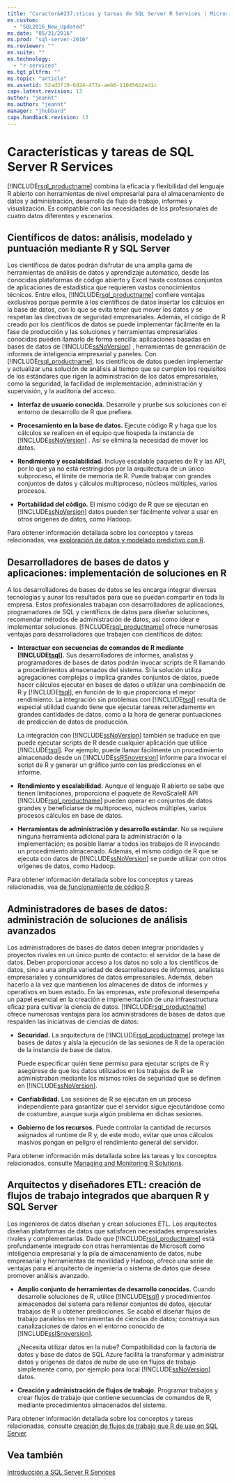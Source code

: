 ```yaml
---
title: "Caracter&#237;sticas y tareas de SQL Server R Services | Microsoft Docs"
ms.custom: 
  - "SQL2016_New_Updated"
ms.date: "05/31/2016"
ms.prod: "sql-server-2016"
ms.reviewer: ""
ms.suite: ""
ms.technology: 
  - "r-services"
ms.tgt_pltfrm: ""
ms.topic: "article"
ms.assetid: 52ad3f10-6d24-477a-aeb6-110456b2ed1c
caps.latest.revision: 13
author: "jeannt"
ms.author: "jeannt"
manager: "jhubbard"
caps.handback.revision: 13
---
```

# Caracter&#237;sticas y tareas de SQL Server R Services
  [!INCLUDE[rsql_productname](../../includes/rsql-productname-md.md)] combina la eficacia y flexibilidad del lenguaje R abierto con herramientas de nivel empresarial para el almacenamiento de datos y administración, desarrollo de flujo de trabajo, informes y visualización. Es compatible con las necesidades de los profesionales de cuatro datos diferentes y escenarios.  
  
## Científicos de datos: análisis, modelado y puntuación mediante R y SQL Server  
 Los científicos de datos podrán disfrutar de una amplia gama de herramientas de análisis de datos y aprendizaje automático, desde las conocidas plataformas de código abierto y Excel hasta costosos conjuntos de aplicaciones de estadística que requieren vastos conocimientos técnicos. Entre ellos, [!INCLUDE[rsql_productname](../../includes/rsql-productname-md.md)] confiere ventajas exclusivas porque permite a los científicos de datos insertar los cálculos en la base de datos, con lo que se evita tener que mover los datos y se respetan las directivas de seguridad empresariales. Además, el código de R creado por los científicos de datos se puede implementar fácilmente en la fase de producción y las soluciones y herramientas empresariales conocidas pueden llamarlo de forma sencilla: aplicaciones basadas en bases de datos de [!INCLUDE[ssNoVersion](../../includes/ssnoversion-md.md)] , herramientas de generación de informes de inteligencia empresarial y paneles. Con [!INCLUDE[rsql_productname](../../includes/rsql-productname-md.md)], los científicos de datos pueden implementar y actualizar una solución de análisis al tiempo que se cumplen los requisitos de los estándares que rigen la administración de los datos empresariales, como la seguridad, la facilidad de implementación, administración y supervisión, y la auditoría del acceso.  
  
-   **Interfaz de usuario conocida.**  Desarrolle y pruebe sus soluciones con el entorno de desarrollo de R que prefiera.  
  
-   **Procesamiento en la base de datos.**  Ejecute código R y haga que los cálculos se realicen en el equipo que hospeda la instancia de [!INCLUDE[ssNoVersion](../../includes/ssnoversion-md.md)] . Así se elimina la necesidad de mover los datos.  
  
-   **Rendimiento y escalabilidad.**  Incluye escalable paquetes de R y las API, por lo que ya no está restringidos por la arquitectura de un único subproceso, el límite de memoria de R. Puede trabajar con grandes conjuntos de datos y cálculos multiproceso, núcleos múltiples, varios procesos.  
    
-   **Portabilidad del código.**  El mismo código de R que se ejecutan en [!INCLUDE[ssNoVersion](../../includes/ssnoversion-md.md)] datos pueden ser fácilmente volver a usar en otros orígenes de datos, como Hadoop.  
  
 Para obtener información detallada sobre los conceptos y tareas relacionadas, vea [exploración de datos y modelado predictivo con R](../../advanced-analytics/r-services/data-exploration-and-predictive-modeling-with-r.md).  
  
## Desarrolladores de bases de datos y aplicaciones: implementación de soluciones en R  
 A los desarrolladores de bases de datos se les encarga integrar diversas tecnologías y aunar los resultados para que se puedan compartir en toda la empresa. Estos profesionales trabajan con desarrolladores de aplicaciones, programadores de SQL y científicos de datos para diseñar soluciones, recomendar métodos de administración de datos, así como idear e implementar soluciones. [!INCLUDE[rsql_productname](../../includes/rsql-productname-md.md)] ofrece numerosas ventajas para desarrolladores que trabajen con científicos de datos:  
  
-   **Interactuar con secuencias de comandos de R mediante [!INCLUDE[tsql](../../includes/tsql-md.md)].**  Sus desarrolladores de informes, analistas y programadores de bases de datos podrán invocar scripts de R llamando a procedimientos almacenados del sistema. Si la solución utiliza agregaciones complejas o implica grandes conjuntos de datos, puede hacer cálculos ejecutar en bases de datos o utilizar una combinación de R y [!INCLUDE[tsql](../../includes/tsql-md.md)], en función de lo que proporciona el mejor rendimiento. La integración sin problemas con  [!INCLUDE[tsql](../../includes/tsql-md.md)] resulta de especial utilidad cuando tiene que ejecutar tareas reiteradamente en grandes cantidades de datos, como a la hora de generar puntuaciones de predicción de datos de producción.  
  
     La integración con [!INCLUDE[ssNoVersion](../../includes/ssnoversion-md.md)] también se traduce en que puede ejecutar scripts de R desde cualquier aplicación que utilice [!INCLUDE[tsql](../../includes/tsql-md.md)]. Por ejemplo, puede llamar fácilmente un procedimiento almacenado desde un [!INCLUDE[ssRSnoversion](../../includes/ssrsnoversion-md.md)] informe para invocar el script de R y generar un gráfico junto con las predicciones en el informe.  
  
-   **Rendimiento y escalabilidad.**  Aunque el lenguaje R abierto se sabe que tienen limitaciones, proporciona el paquete de RevoScaleR API [!INCLUDE[rsql_productname](../../includes/rsql-productname-md.md)] pueden operar en conjuntos de datos grandes y beneficiarse de multiproceso, núcleos múltiples, varios procesos cálculos en base de datos.  
  
-   **Herramientas de administración y desarrollo estándar.**  No se requiere ninguna herramienta adicional para la administración o la implementación; es posible llamar a todos los trabajos de R invocando un procedimiento almacenado. Además, el mismo código de R que se ejecuta con datos de [!INCLUDE[ssNoVersion](../../includes/ssnoversion-md.md)] se puede utilizar con otros orígenes de datos, como Hadoop.  
  
 Para obtener información detallada sobre los conceptos y tareas relacionadas, vea [de funcionamiento de código R](../../advanced-analytics/r-services/operationalizing-your-r-code.md).  
  
## Administradores de bases de datos: administración de soluciones de análisis avanzados  
 Los administradores de bases de datos deben integrar prioridades y proyectos rivales en un único punto de contacto: el servidor de la base de datos. Deben proporcionar acceso a los datos no solo a los científicos de datos, sino a una amplia variedad de desarrolladores de informes, analistas empresariales y consumidores de datos empresariales. Además, deben hacerlo a la vez que mantienen los almacenes de datos de informes y operativos en buen estado. En las empresas, este profesional desempeña un papel esencial en la creación e implementación de una infraestructura eficaz para cultivar la ciencia de datos. [!INCLUDE[rsql_productname](../../includes/rsql-productname-md.md)] ofrece numerosas ventajas para los administradores de bases de datos que respalden las iniciativas de ciencias de datos:  
  
-   **Securidad.**  La arquitectura de [!INCLUDE[rsql_productname](../../includes/rsql-productname-md.md)] protege las bases de datos y aísla la ejecución de las sesiones de R de la operación de la instancia de base de datos.  
  
     Puede especificar quién tiene permiso para ejecutar scripts de R y asegúrese de que los datos utilizados en los trabajos de R se administraban mediante los mismos roles de seguridad que se definen en [!INCLUDE[ssNoVersion](../../includes/ssnoversion-md.md)].  
  
-   **Confiabilidad.**  Las sesiones de R se ejecutan en un proceso independiente para garantizar que el servidor sigue ejecutándose como de costumbre, aunque surja algún problema en dichas sesiones.  
  
-   **Gobierno de los recursos.**  Puede controlar la cantidad de recursos asignados al runtime de R y, de este modo, evitar que unos cálculos masivos pongan en peligro el rendimiento general del servidor.  
  
 Para obtener información más detallada sobre las tareas y los conceptos relacionados, consulte [Managing and Monitoring R Solutions](../../advanced-analytics/r-services/managing-and-monitoring-r-solutions.md).  
  
## Arquitectos y diseñadores ETL: creación de flujos de trabajo integrados que abarquen R y SQL Server  
 Los ingenieros de datos diseñan y crean soluciones ETL. Los arquitectos diseñan plataformas de datos que satisfacen necesidades empresariales rivales y complementarias. Dado que [!INCLUDE[rsql_productname](../../includes/rsql-productname-md.md)] está profundamente integrado con otras herramientas de Microsoft como inteligencia empresarial y la pila de almacenamiento de datos, nube empresarial y herramientas de movilidad y Hadoop, ofrece una serie de ventajas para el arquitecto de ingeniería o sistema de datos que desea promover análisis avanzado.  
  
-   **Amplio conjunto de herramientas de desarrollo conocidas.**  Cuando desarrolle soluciones de R, utilice [!INCLUDE[tsql](../../includes/tsql-md.md)] y procedimientos almacenados del sistema para rellenar conjuntos de datos, ejecutar trabajos de R u obtener predicciones. Se acabó el diseñar flujos de trabajo paralelos en herramientas de ciencias de datos; construya sus canalizaciones de datos en el entorno conocido de [!INCLUDE[ssISnoversion](../../includes/ssisnoversion-md.md)].  
  
     ¿Necesita utilizar datos en la nube? Compatibilidad con la factoría de datos y base de datos de SQL Azure facilita la transformar y administrar datos y orígenes de datos de nube de uso en flujos de trabajo simplemente como, por ejemplo para local [!INCLUDE[ssNoVersion](../../includes/ssnoversion-md.md)] datos.  
  
-   **Creación y administración de flujos de trabajo.**  Programar trabajos y crear flujos de trabajo que contiene secuencias de comandos de R, mediante procedimientos almacenados del sistema.  
  
 Para obtener información detallada sobre los conceptos y tareas relacionadas, consulte [creación de flujos de trabajo que R de uso en SQL Server](../../advanced-analytics/r-services/creating-workflows-that-use-r-in-sql-server.md).  
  
## Vea también  
 [Introducción a SQL Server R Services](../../advanced-analytics/r-services/getting-started-with-sql-server-r-services.md)  
  
  